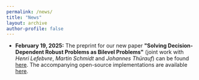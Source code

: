 ```yaml
---
permalink: /news/
title: "News"
layout: archive
author-profile: false
---
```


* **February 19, 2025:** The preprint for our new paper **"Solving Decision-Dependent Robust Problems as Bilevel Problems"** (joint work with *Henri Lefebvre*, *Martin Schmidt* and *Johannes Thürauf*) can be found [here](https://optimization-online.org/2025/02/solving-decision-dependent-robust-problems-as-bilevel-optimization-problems/). The accompanying open-source implementations are available [here](https://github.com/simstevens/ddro-via-bilevel). 